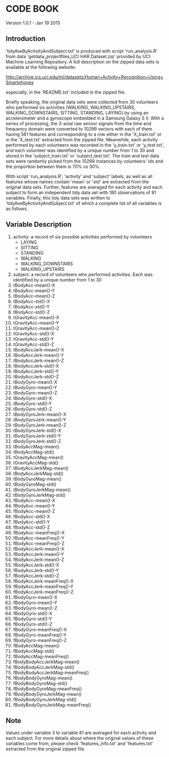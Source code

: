 CODE BOOK
=========

Version 1.0.1 - Jan 19 2015


Introduction
------------

'tidyAveByActivityAndSubject.txt' is produced with script 'run_analysis.R' from data 
'getdata_projectfiles_UCI HAR Dataset.zip' provided by UCI Machine Learning Repository. 
A full description on the zipped data sets is available at the following website:

http://archive.ics.uci.edu/ml/datasets/Human+Activity+Recognition+Using+Smartphones

especially, in the 'README.txt' included in the zipped file. 

Briefly speaking, the original data sets were collected from 30 volunteers who performed 
six activities (WALKING, WALKING_UPSTAIRS, WALKING_DOWNSTAIRS, SITTING, STANDING, LAYING) 
by using an accelerometer and a gyroscope embedded in a Samsung Galaxy S II. With a series 
of processing, the 3-axial raw sensor signals from the time and frequency domain were 
converted to 10299 vectors with each of them having 561 features and corresponding to a row 
either in the 'X_train.txt' or in the 'X_test.txt' extracted from the zipped file. Meanwhile, 
each activity performed by each volunteers was recorded in the 'y_train.txt' or 'y_test.txt', 
and each volunteer was identified by a unique number from 1 to 30 and stored in the 
'subject_train.txt' or 'subject_test.txt'. The train and test data sets were randomly picked 
from the 10299 instances by volunteers' ids and the proportion between them is 70% vs 30%. 

With script 'run_analysis.R', 'activity' and 'subject' labels, as well as all features whose 
names contain 'mean' or 'std' are extracted from the original data sets. Further, features 
are averaged for each activity and each subject to form an independent tidy data set with 
180 observations of 81 variables. Finally, this tidy data sets was written to 
'tidyAveByActivityAndSubject.txt' of which a complete list of all variables is as follows.


Variable Description
--------------------

1.  activity: a record of six possible activities performed by volunteers
	* LAYING
	* SITTING
	* STANDING
	* WALKING
	* WALKING_DOWNSTAIRS
	* WALKING_UPSTAIRS
2.  subject: a record of volunteers who performed activities. Each was identified by a unique number from 1 to 30 
3.  tBodyAcc-mean()-X
4.  tBodyAcc-mean()-Y
5.  tBodyAcc-mean()-Z
6.  tBodyAcc-std()-X
7.  tBodyAcc-std()-Y
8.  tBodyAcc-std()-Z
9.  tGravityAcc-mean()-X
10. tGravityAcc-mean()-Y
11. tGravityAcc-mean()-Z
12. tGravityAcc-std()-X
13. tGravityAcc-std()-Y
14. tGravityAcc-std()-Z
15. tBodyAccJerk-mean()-X
16. tBodyAccJerk-mean()-Y
17. tBodyAccJerk-mean()-Z
18. tBodyAccJerk-std()-X
19. tBodyAccJerk-std()-Y
20. tBodyAccJerk-std()-Z
21. tBodyGyro-mean()-X
22. tBodyGyro-mean()-Y
23. tBodyGyro-mean()-Z
24. tBodyGyro-std()-X
25. tBodyGyro-std()-Y
26. tBodyGyro-std()-Z
27. tBodyGyroJerk-mean()-X
28. tBodyGyroJerk-mean()-Y
29. tBodyGyroJerk-mean()-Z
30. tBodyGyroJerk-std()-X
31. tBodyGyroJerk-std()-Y
32. tBodyGyroJerk-std()-Z
33. tBodyAccMag-mean()
34. tBodyAccMag-std()
35. tGravityAccMag-mean()
36. tGravityAccMag-std()
37. tBodyAccJerkMag-mean()
38. tBodyAccJerkMag-std()
39. tBodyGyroMag-mean()
40. tBodyGyroMag-std()
41. tBodyGyroJerkMag-mean()
42. tBodyGyroJerkMag-std()
43. fBodyAcc-mean()-X
44. fBodyAcc-mean()-Y
45. fBodyAcc-mean()-Z
46. fBodyAcc-std()-X
47. fBodyAcc-std()-Y
48. fBodyAcc-std()-Z
49. fBodyAcc-meanFreq()-X
50. fBodyAcc-meanFreq()-Y
51. fBodyAcc-meanFreq()-Z
52. fBodyAccJerk-mean()-X
53. fBodyAccJerk-mean()-Y
54. fBodyAccJerk-mean()-Z
55. fBodyAccJerk-std()-X
56. fBodyAccJerk-std()-Y
57. fBodyAccJerk-std()-Z
58. fBodyAccJerk-meanFreq()-X
59. fBodyAccJerk-meanFreq()-Y
60. fBodyAccJerk-meanFreq()-Z
61. fBodyGyro-mean()-X
62. fBodyGyro-mean()-Y
63. fBodyGyro-mean()-Z
64. fBodyGyro-std()-X
65. fBodyGyro-std()-Y
66. fBodyGyro-std()-Z
67. fBodyGyro-meanFreq()-X
68. fBodyGyro-meanFreq()-Y
69. fBodyGyro-meanFreq()-Z
70. fBodyAccMag-mean()
71. fBodyAccMag-std()
72. fBodyAccMag-meanFreq()
73. fBodyBodyAccJerkMag-mean()
74. fBodyBodyAccJerkMag-std()
75. fBodyBodyAccJerkMag-meanFreq()
76. fBodyBodyGyroMag-mean()
77. fBodyBodyGyroMag-std()
78. fBodyBodyGyroMag-meanFreq()
79. fBodyBodyGyroJerkMag-mean()
80. fBodyBodyGyroJerkMag-std()
81. fBodyBodyGyroJerkMag-meanFreq()


Note
----

Values under variable 3 to variable 81 are averaged for each activity and each subject.
For more details about where the original values of these variables come from, please check
'features_info.txt' and 'features.txt' extracted from the original zipped file.